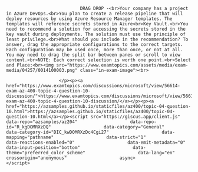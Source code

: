 <p class="card-text">
							
								DRAG DROP -<br>Your company has a project in Azure DevOps.<br>You plan to create a release pipeline that will deploy resources by using Azure Resource Manager templates. The templates will reference secrets stored in Azure<br>Key Vault.<br>You need to recommend a solution for accessing the secrets stored in the key vault during deployments. The solution must use the principle of least privilege.<br>What should you include in the recommendation? To answer, drag the appropriate configurations to the correct targets. Each configuration may be used once, more than once, or not at all. You may need to drag the split bar between panes or scroll to view content.<br>NOTE: Each correct selection is worth one point.<br>Select and Place:<br><img src="https://www.examtopics.com/assets/media/exam-media/04257/0014100003.png" class="in-exam-image"><br>
							
						</p><p><a href="https://www.examtopics.com/discussions/microsoft/view/56614-exam-az-400-topic-4-question-10-discussion/">https://www.examtopics.com/discussions/microsoft/view/56614-exam-az-400-topic-4-question-10-discussion/</a></p><p><a href="https://azsamples.github.io/staticfiles/az400/topic-04-question-10.html">https://azsamples.github.io/staticfiles/az400/topic-04-question-10.html</a></p><script src="https://giscus.app/client.js"                    data-repo="azsamples/az204"                    data-repo-id="R_kgDOMRXzDQ"                    data-category="General"                    data-category-id="DIC_kwDOMRXzDc4Cgi27"                    data-mapping="pathname"                    data-strict="1"                    data-reactions-enabled="0"                    data-emit-metadata="0"                    data-input-position="bottom"                    data-theme="preferred_color_scheme"                    data-lang="en"                    crossorigin="anonymous"                    async>                    </script>
